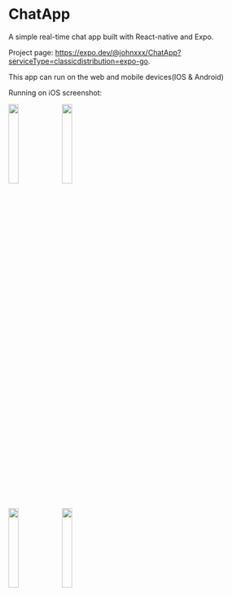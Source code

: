 # ChatApp
A simple real-time chat app built with React-native and Expo. 

Project page: https://expo.dev/@johnxxx/ChatApp?serviceType=classicdistribution=expo-go. 

This app can run on the web and mobile devices(IOS & Android)

Running on iOS screenshot:   

<img src="https://user-images.githubusercontent.com/44317586/212801440-4a061a4a-ee55-4858-9811-b776d7bac4f0.jpg" width="20%" height="20%"> <img src="https://user-images.githubusercontent.com/44317586/212801445-7dbaa0dd-d1c3-421b-ab7a-850bce5cbfcb.jpg" width="20%" height="20%">


<img src="https://user-images.githubusercontent.com/44317586/212801449-4a5f6c26-a38c-4d52-8609-87ef45fbbcdb.jpg" width="20%" height="20%"> <img src="https://user-images.githubusercontent.com/44317586/212801452-959b4ee3-21e0-4f5a-b69a-72e0341f6f4a.jpg" width="20%" height="20%">


